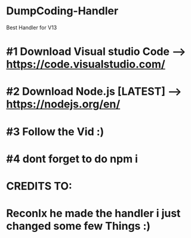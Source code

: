 # DumpCoding-Handler
Best Handler for V13


# #1 Download Visual studio Code --> https://code.visualstudio.com/
# #2 Download Node.js [LATEST] --> https://nodejs.org/en/
# #3 Follow the Vid :)
# #4 dont forget to do **npm i**

# CREDITS TO: 
# **Reconlx** he made the handler i just changed some few Things :)
